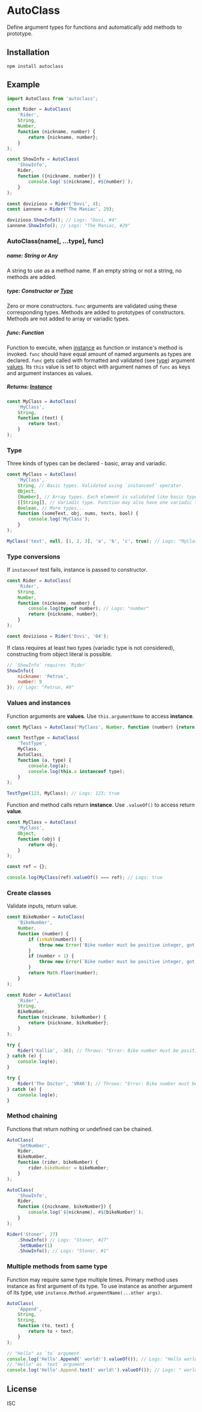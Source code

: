 # AutoClass

Define argument types for functions and automatically add methods to prototype.

## Installation

```
npm install autoclass
```

## Example

```js
import AutoClass from 'autoclass';

const Rider = AutoClass(
    'Rider',
    String,
    Number,
    function (nickname, number) {
        return {nickname, number};
    }
);

const ShowInfo = AutoClass(
    'ShowInfo',
    Rider,
    function ({nickname, number}) {
        console.log(`${nickname}, #${number}`);
    }
);

const dovizioso = Rider('Dovi', 4);
const iannone = Rider('The Maniac', 29);

dovizioso.ShowInfo(); // Logs: "Dovi, #4"
iannone.ShowInfo(); // Logs: "The Maniac, #29"
```

### AutoClass(name[, ...type], func)

##### name: **String** or **Any**

A string to use as a method name. If an empty string or not a string, no methods are added.

##### type: **Constructor** or [Type](#type)

Zero or more constructors. `func` arguments are validated using these corresponding types. Methods are added to prototypes of constructors. Methods are not added to array or variadic types.

##### func: **Function**

Function to execute, when [instance](#values-and-instances) as function or instance's method is invoked. `func` should have equal amount of named arguments as types are declared. `func` gets called with formatted and validated (see [type](#type)) argument [values](#values-and-instances). Its `this` value is set to object with argument names of `func` as keys and argument instances as values.

##### Returns: [Instance](#values-and-instances)

```js
const MyClass = AutoClass(
    'MyClass',
    String,
    function (text) {
        return text;
    }
);
```

### Type

Three kinds of types can be declared - basic, array and variadic.

```js
const MyClass = AutoClass(
    'MyClass',
    String, // Basic types. Validated using `instanceof` operator.
    Object,
    [Number], // Array types. Each element is validated like basic type.
    [[String]], // Variadic type. Function may also have one variadic type. Validated like array type.
    Boolean, // More types...
    function (someText, obj, nums, texts, bool) {
        console.log('MyClass');
    }
);

MyClass('text', null, [1, 2, 3], 'a', 'b', 'c', true); // Logs: "MyClass"
```

### Type conversions

If `instanceof` test fails, instance is passed to constructor.

```js
const Rider = AutoClass(
    'Rider',
    String,
    Number,
    function (nickname, number) {
        console.log(typeof number); // Logs: "number"
        return {nickname, number};
    }
);

const dovizioso = Rider('Dovi', '04');
```

If class requires at least two types (variadic type is not considered), constructing from object literal is possible.

```js
// `ShowInfo` requires `Rider`
ShowInfo({
    nickname: 'Petrux',
    number: 9
}); // Logs: "Petrux, #9"
```

### Values and instances

Function arguments are **values**. Use `this.argumentName` to access **instance**.

```js
const MyClass = AutoClass('MyClass', Number, function (number) {return number;});

const TestType = AutoClass(
    'TestType',
    MyClass,
    AutoClass,
    function (a, type) {
        console.log(a);
        console.log(this.a instanceof type);
    }
);

TestType(123, MyClass); // Logs: 123; true
```

Function and method calls return **instance**. Use `.valueOf()` to access return **value**.

```js
const MyClass = AutoClass(
    'MyClass',
    Object,
    function (obj) {
        return obj;
    }
);

const ref = {};

console.log(MyClass(ref).valueOf() === ref); // Logs: true
```

### Create classes

Validate inputs, return value.

```js
const BikeNumber = AutoClass(
    'BikeNumber',
    Number,
    function (number) {
        if (isNaN(number)) {
            throw new Error('Bike number must be positive integer, got NaN.');
        }
        if (number < 1) {
            throw new Error(`Bike number must be positive integer, got ${number}.`);
        }
        return Math.floor(number);
    }
);

const Rider = AutoClass(
    'Rider',
    String,
    BikeNumber,
    function (nickname, bikeNumber) {
        return {nickname, bikeNumber};
    }
);

try {
    Rider('Kallio', -36); // Throws: "Error: Bike number must be positive integer, got -36."
} catch (e) {
    console.log(e);
}

try {
    Rider('The Doctor', 'VR46'); // Throws: "Error: Bike number must be positive integer, got NaN."
} catch (e) {
    console.log(e);
}
```

### Method chaining

Functions that return nothing or undefined can be chained.

```js
AutoClass(
    'SetNumber',
    Rider,
    BikeNumber,
    function (rider, bikeNumber) {
        rider.bikeNumber = bikeNumber;
    }
);

AutoClass(
    'ShowInfo',
    Rider,
    function ({nickname, bikeNumber}) {
        console.log(`${nickname}, #${bikeNumber}`);
    }
);

Rider('Stoner', 27)
    .ShowInfo() // Logs: "Stoner, #27"
    .SetNumber(1)
    .ShowInfo(); // Logs: "Stoner, #1"
```

### Multiple methods from same type

Function may require same type multiple times. Primary method uses instance as first argument of its type. To use instance as another argument of its type, use `instance.Method.argumentName(...other args)`.

```js
AutoClass(
    'Append',
    String,
    String,
    function (to, text) {
        return to + text;
    }
);

// "Hello" as `to` argument
console.log('Hello'.Append(' world!').valueOf()); // Logs: "Hello world!"
// "Hello" as `text` argument
console.log('Hello'.Append.text(' world!').valueOf()); // Logs: " world!Hello"
```

## License

ISC
